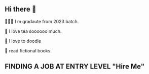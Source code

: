 ## Hi there 👋

👩🏻‍🎓 I m gradaute from 2023 batch. 

🍵 I love tea soooooo much.

🎨 I love to doodle 

📖 read fictional books.

## FINDING A JOB AT ENTRY LEVEL "Hire Me"
